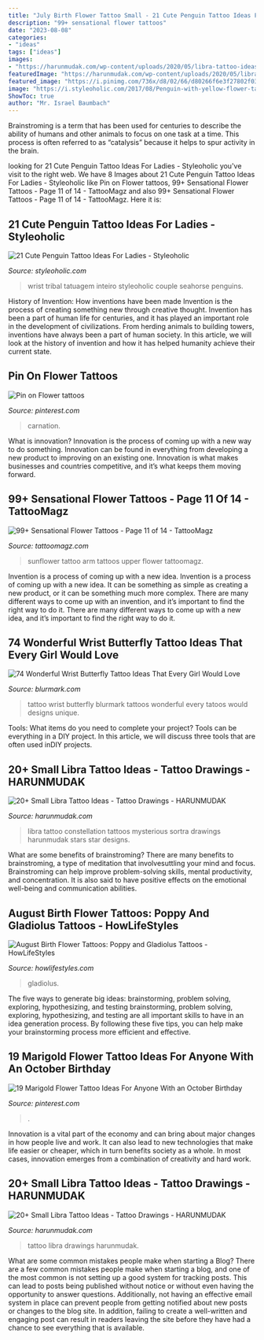 ```yaml
---
title: "July Birth Flower Tattoo Small - 21 Cute Penguin Tattoo Ideas For Ladies"
description: "99+ sensational flower tattoos"
date: "2023-08-08"
categories:
- "ideas"
tags: ["ideas"]
images:
- "https://harunmudak.com/wp-content/uploads/2020/05/libra-tattoo-ideas-20-768x1024.jpg"
featuredImage: "https://harunmudak.com/wp-content/uploads/2020/05/libra-tattoo-ideas-18.jpg"
featured_image: "https://i.pinimg.com/736x/d8/02/66/d80266f6e3f27802f03c9ceaf0cae483.jpg"
image: "https://i.styleoholic.com/2017/08/Penguin-with-yellow-flower-tattoo.jpg"
ShowToc: true
author: "Mr. Israel Baumbach"
---
```



Brainstroming is a term that has been used for centuries to describe the ability of humans and other animals to focus on one task at a time. This process is often referred to as “catalysis” because it helps to spur activity in the brain.

	

		
looking for 21 Cute Penguin Tattoo Ideas For Ladies - Styleoholic you've visit to the right web. We have 8 Images about 21 Cute Penguin Tattoo Ideas For Ladies - Styleoholic like Pin on Flower tattoos, 99+ Sensational Flower Tattoos - Page 11 of 14 - TattooMagz and also 99+ Sensational Flower Tattoos - Page 11 of 14 - TattooMagz. Here it is:
		
    
## 21 Cute Penguin Tattoo Ideas For Ladies - Styleoholic

<img loading=lazy src="https://i.styleoholic.com/2017/08/Penguin-with-yellow-flower-tattoo.jpg" onerror="this.onerror=null;this.src='https://tse3.mm.bing.net/th?id=OIP.sZfwIqMf-FraX3rMMXGUTwHaJ4&amp;pid=15.1';" alt="21 Cute Penguin Tattoo Ideas For Ladies - Styleoholic">

_Source: styleoholic.com_

>wrist tribal tatuagem inteiro styleoholic couple seahorse penguins. 

	

History of Invention: How inventions have been made
Invention is the process of creating something new through creative thought. Invention has been a part of human life for centuries, and it has played an important role in the development of civilizations. From herding animals to building towers, inventions have always been a part of human society. In this article, we will look at the history of invention and how it has helped humanity achieve their current state.

    
## Pin On Flower Tattoos

<img loading=lazy src="https://i.pinimg.com/736x/d8/02/66/d80266f6e3f27802f03c9ceaf0cae483.jpg" onerror="this.onerror=null;this.src='https://tse3.mm.bing.net/th?id=OIP.iUmfQK9y1BaI3l-iGSpaxQHaJQ&amp;pid=15.1';" alt="Pin on Flower tattoos">

_Source: pinterest.com_

>carnation. 

	

What is innovation?
Innovation is the process of coming up with a new way to do something. Innovation can be found in everything from developing a new product to improving on an existing one. Innovation is what makes businesses and countries competitive, and it’s what keeps them moving forward.

    
## 99+ Sensational Flower Tattoos - Page 11 Of 14 - TattooMagz

<img loading=lazy src="http://tattoomagz.com/wp-content/uploads/sunflower-upper-arm-tattoo.jpg" onerror="this.onerror=null;this.src='https://tse1.mm.bing.net/th?id=OIP.ZJZ9f5Zm6jyREQf6RlwAxwHaHH&amp;pid=15.1';" alt="99+ Sensational Flower Tattoos - Page 11 of 14 - TattooMagz">

_Source: tattoomagz.com_

>sunflower tattoo arm tattoos upper flower tattoomagz. 

	

Invention is a process of coming up with a new idea.
Invention is a process of coming up with a new idea. It can be something as simple as creating a new product, or it can be something much more complex. There are many different ways to come up with an invention, and it’s important to find the right way to do it. There are many different ways to come up with a new idea, and it’s important to find the right way to do it.

    
## 74 Wonderful Wrist Butterfly Tattoo Ideas That Every Girl Would Love

<img loading=lazy src="https://www.blurmark.com/wp-content/uploads/2017/05/Wrist-Butterfly-Tattoo.jpg" onerror="this.onerror=null;this.src='https://tse2.mm.bing.net/th?id=OIP.REiv1QyzkGaxjsJrbIatBAHaJ4&amp;pid=15.1';" alt="74 Wonderful Wrist Butterfly Tattoo Ideas That Every Girl Would Love">

_Source: blurmark.com_

>tattoo wrist butterfly blurmark tattoos wonderful every tatoos would designs unique. 

	

Tools: What items do you need to complete your project?
Tools can be everything in a DIY project. In this article, we will discuss three tools that are often used inDIY projects.

    
## 20+ Small Libra Tattoo Ideas - Tattoo Drawings - HARUNMUDAK

<img loading=lazy src="https://harunmudak.com/wp-content/uploads/2020/05/libra-tattoo-ideas-20-768x1024.jpg" onerror="this.onerror=null;this.src='https://tse1.mm.bing.net/th?id=OIP.wNDVpq83Qy53qF6hrf-9DwHaJ4&amp;pid=15.1';" alt="20+ Small Libra Tattoo Ideas - Tattoo Drawings - HARUNMUDAK">

_Source: harunmudak.com_

>libra tattoo constellation tattoos mysterious sortra drawings harunmudak stars star designs. 

	

What are some benefits of brainstroming?
There are many benefits to brainstroming, a type of meditation that involvesuttling your mind and focus. Brainstroming can help improve problem-solving skills, mental productivity, and concentration. It is also said to have positive effects on the emotional well-being and communication abilities.

    
## August Birth Flower Tattoos: Poppy And Gladiolus Tattoos - HowLifeStyles

<img loading=lazy src="https://howlifestyles.com/wp-content/uploads/2021/07/August-Birth-Flower-Tattoos-20210729.jpg" onerror="this.onerror=null;this.src='https://tse3.mm.bing.net/th?id=OIP.lamaujCsOqwapfrepHD-ewHaDt&amp;pid=15.1';" alt="August Birth Flower Tattoos: Poppy and Gladiolus Tattoos - HowLifeStyles">

_Source: howlifestyles.com_

>gladiolus. 

	

The five ways to generate big ideas: brainstorming, problem solving, exploring, hypothesizing, and testing
brainstorming, problem solving, exploring, hypothesizing, and testing are all important skills to have in an idea generation process. By following these five tips, you can help make your brainstorming process more efficient and effective.

    
## 19 Marigold Flower Tattoo Ideas For Anyone With An October Birthday

<img loading=lazy src="https://i.pinimg.com/736x/d8/7d/03/d87d03e5ae0eec9c00aac6d7f2e9df10.jpg" onerror="this.onerror=null;this.src='https://tse2.mm.bing.net/th?id=OIP.JivWDXEpedyMkuUTfMcZYgHaHa&amp;pid=15.1';" alt="19 Marigold Flower Tattoo Ideas For Anyone With an October Birthday">

_Source: pinterest.com_

>. 

	

Innovation is a vital part of the economy and can bring about major changes in how people live and work. It can also lead to new technologies that make life easier or cheaper, which in turn benefits society as a whole. In most cases, innovation emerges from a combination of creativity and hard work.

    
## 20+ Small Libra Tattoo Ideas - Tattoo Drawings - HARUNMUDAK

<img loading=lazy src="https://harunmudak.com/wp-content/uploads/2020/05/libra-tattoo-ideas-18.jpg" onerror="this.onerror=null;this.src='https://tse2.mm.bing.net/th?id=OIP.BOX1ggm2WfYwdRW2w4yhJAHaK1&amp;pid=15.1';" alt="20+ Small Libra Tattoo Ideas - Tattoo Drawings - HARUNMUDAK">

_Source: harunmudak.com_

>tattoo libra drawings harunmudak. 

	

What are some common mistakes people make when starting a Blog?
There are a few common mistakes people make when starting a blog, and one of the most common is not setting up a good system for tracking posts. This can lead to posts being published without notice or without even having the opportunity to answer questions. Additionally, not having an effective email system in place can prevent people from getting notified about new posts or changes to the blog site. In addition, failing to create a well-written and engaging post can result in readers leaving the site before they have had a chance to see everything that is available.

